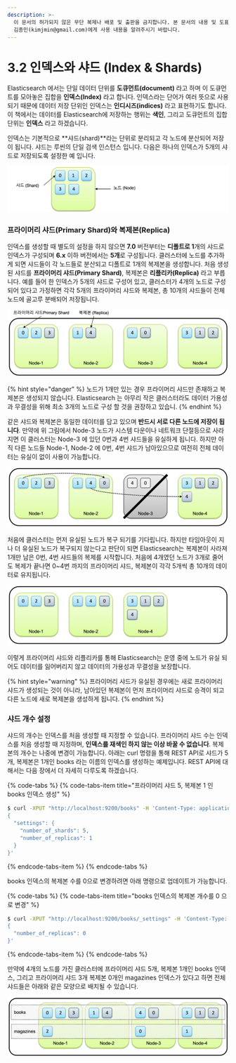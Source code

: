 ```yaml
---
description: >-
  이 문서의 허가되지 않은 무단 복제나 배포 및 출판을 금지합니다. 본 문서의 내용 및 도표 등을 인용하고자 하는 경우 출처를 명시하고
  김종민(kimjmin@gmail.com)에게 사용 내용을 알려주시기 바랍니다.
---
```


# 3.2 인덱스와 샤드 \(Index & Shards\)

  Elasticsearch 에서는 단일 데이터 단위를 **도큐먼트\(document\)** 라고 하며 이 도큐먼트를 모아놓은 집합을 **인덱스\(Index\)** 라고 합니다. 인덱스라는 단어가 여러 뜻으로 사용되기 때문에 데이터 저장 단위인 인덱스는 **인디시즈\(indices\)** 라고 표현하기도 합니다. 이 책에서는 데이터를 Elasticsearch에 저장하는 행위는 **색인**, 그리고 도큐먼트의 집합 단위는 **인덱스** 라고 하겠습니다.

   인덱스는 기본적으로 **샤드\(shard\)**라는 단위로 분리되고 각 노드에 분산되어 저장이 됩니다. 샤드는 루씬의 단일 검색 인스턴스 입니다. 다음은 하나의 인덱스가 5개의 샤드로 저장되도록 설정한 예 입니다.

![&#xC778;&#xB371;&#xC2A4;&#xAC00; 5&#xAC1C;&#xC758; &#xC0E4;&#xB4DC;&#xB85C; &#xB098;&#xB204;&#xC5B4; &#xC800;&#xC7A5;&#xB41C; &#xC608;](../.gitbook/assets/image%20%2821%29.png)

### 프라이머리 샤드\(Primary Shard\)와 복제본\(Replica\)

  인덱스를 생성할 때 별도의 설정을 하지 않으면 **7.0** 버전부터는 **디폴트로 1**개의 샤드로 인덱스가 구성되며 **6.x** 이하 버전에서는 **5개**로 구성됩니다. 클러스터에 노드를 추가하게 되면 샤드들이 각 노드들로 분산되고 디폴트로 1개의 복제본을 생성합니다. 처음 생성된 샤드를 **프라이머리 샤드\(Primary Shard\)**, 복제본은 **리플리카\(Replica\)** 라고 부릅니다. 예를 들어 한 인덱스가 5개의 샤드로 구성어 있고, 클러스터가 4개의 노드로 구성되어 있다고 가정하면 각각 5개의 프라이머리 샤드와 복제본, 총 10개의 샤드들이 전체 노드에 골고루 분배되어 저장됩니다.

![5&#xAC1C;&#xC758; &#xD504;&#xB77C;&#xC774;&#xBA38;&#xB9AC; &#xC0E4;&#xB4DC;&#xC640; &#xBCF5;&#xC81C;&#xBCF8;&#xC774; 4&#xAC1C;&#xC758; &#xB178;&#xB4DC;&#xC5D0; &#xBD84;&#xC0B0;&#xB418;&#xC5B4; &#xC800;&#xC7A5;&#xB41C; &#xC608;](../.gitbook/assets/image%20%2817%29.png)

{% hint style="danger" %}
노드가 1개만 있는 경우 프라이머리 샤드만 존재하고 복제본은 생성되지 않습니다. Elasticsearch 는 아무리 작은 클러스터라도 데이터 가용성과 무결성을 위해 최소 3개의 노드로 구성 할 것을 권장하고 있습니.
{% endhint %}

  같은 샤드와 복제본은 동일한 데이터를 담고 있으며 **반드시 서로 다른 노드에 저장이 됩니다**. 만약에 위 그림에서 Node-3 노드가 시스템 다운이나 네트워크 단절등으로 사라지면 이 클러스터는 Node-3 에 있던 0번과 4번 샤드들을 유실하게 됩니다. 하지만 아직 다른 노드들 Node-1, Node-2 에 0번, 4번 샤드가 남아있으므로 여전히 전체 데이터는 유실이 없이 사용이 가능합니다.

![Node-3 &#xB178;&#xB4DC;&#xAC00; &#xC720;&#xC2E4;&#xB418;&#xC5B4; 0&#xBC88;, 4&#xBC88; &#xC0E4;&#xB4DC;&#xAC00; &#xB2E4;&#xB978; &#xB178;&#xB4DC;&#xC5D0; &#xBCF5;&#xC81C;&#xBCF8;&#xC744; &#xC0C8;&#xB85C; &#xC0DD;&#xC131;&#xD55C; &#xC608;](../.gitbook/assets/image%20%2822%29.png)

  처음에 클러스터는 먼저 유실된 노드가 복구 되기를 기다립니다. 하지만 타임아웃이 지나 더 유실된 노드가 복구되지 않는다고 판단이 되면 Elasticsearch는 복제본이 사라져 1개만 남은 0번, 4번 샤드들의 복제를 시작합니다. 처음에 4개였던 노드가 3개로 줄어도 복제가 끝나면 0~4번 까지의 프라이머리 샤드, 복제본이 각각 5개씩 총 10개의 데이터로 유지됩니다.

![&#xB178;&#xB4DC;&#xAC00; 3&#xAC1C;&#xB85C; &#xC904;&#xC5C8;&#xC744; &#xB54C;&#xB3C4; &#xC804;&#xCCB4; &#xB370;&#xC774;&#xD130; &#xC720;&#xC9C0;](../.gitbook/assets/image%20%288%29.png)

  이렇게 프라이머리 샤드와 리플리카를 통해 Elasticsearch는 운영 중에 노드가 유실 되어도 데이터를 잃어버리지 않고 데이터의 가용성과 무결성을 보장합니다.

{% hint style="warning" %}
프라이머리 샤드가 유실된 경우에는 새로 프라이머리 샤드가 생성되는 것이 아니라, 남아있던 복제본이 먼저 프라이머리 샤드로 승격이 되고 다른 노드에 새로 복제본을 생성하게 됩니다.
{% endhint %}

### 샤드 개수 설정

  샤드의 개수는 인덱스를 처음 생성할 때 지정할 수 있습니다. 프라이머리 샤드 수는 인덱스를 처음 생성할 때 지정하며, **인덱스를 재색인 하지 않는 이상 바꿀 수 없습니다**. 복제본의 개수는 나중에 변경이 가능합니다. 아래는 curl 명령을 통해 REST API로 샤드가 5개, 복제본은 1개인 books 라는 이름의 인덱스를 생성하는 예제입니다. REST API에 대해서는 다음 장에서 더 자세히 다루도록 하겠습니다.

{% code-tabs %}
{% code-tabs-item title="프라이머리 샤드 5, 복제본 1 인 books 인덱스 생성" %}
```bash
$ curl -XPUT "http://localhost:9200/books" -H 'Content-Type: application/json' -d'
{
  "settings": {
    "number_of_shards": 5,
    "number_of_replicas": 1
  }
}'

```
{% endcode-tabs-item %}
{% endcode-tabs %}

  books 인덱스의 복제본 수를 0으로 변경하려면 아래 명령으로 업데이트가 가능합니다.

{% code-tabs %}
{% code-tabs-item title="books 인덱스의 복제본 개수를 0 으로 변경" %}
```bash
$ curl -XPUT "http://localhost:9200/books/_settings" -H 'Content-Type: application/json' -d'
{
  "number_of_replicas": 0
}'
```
{% endcode-tabs-item %}
{% endcode-tabs %}

  만약에 4개의 노드를 가진 클러스터에 프라이머리 샤드 5개, 복제본 1개인 books 인덱스, 그리고 프라이머리 샤드 3개 복제본 0개인 magazines 인덱스가 있다고 하면 전체 샤드들은 아래와 같은 모양으로 배치될 수 있습니다.

![books &#xC778;&#xB371;&#xC2A4;&#xC640; magazines &#xC778;&#xB371;&#xC2A4;](../.gitbook/assets/image%20%2818%29.png)

